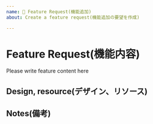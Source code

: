 ```yaml
---
name: 🧩 Feature Request(機能追加)
about: Create a feature request(機能追加の要望を作成)

---
```


# Feature Request(機能内容)
Please write feature content here

## Design, resource(デザイン、リソース)

## Notes(備考)

